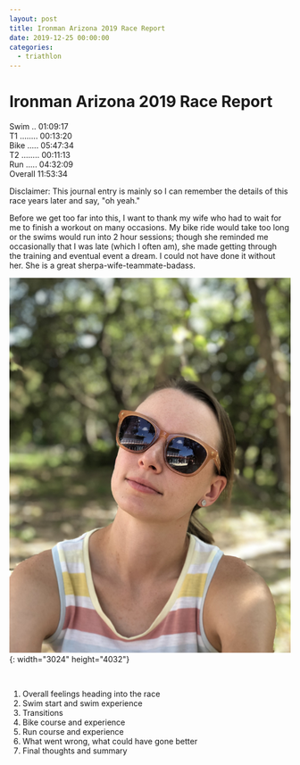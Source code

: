 ```yaml
---
layout: post
title: Ironman Arizona 2019 Race Report
date: 2019-12-25 00:00:00
categories:
  - triathlon
---
```


# Ironman Arizona 2019 Race Report

Swim .. 01:09:17<br>T1 …….. 00:13:20<br>Bike ….. 05:47:34<br>T2 …….. 00:11:13<br>Run ….. 04:32:09<br>Overall 11:53:34

Disclaimer: This journal entry is mainly so I can remember the details of this race years later and say, "oh yeah."

Before we get too far into this, I want to thank my wife who had to wait for me to finish a workout on many occasions. My bike ride would take too long or the swims would run into 2 hour sessions; though she reminded me occasionally that I was late (which I often am), she made getting through the training and eventual event a dream. I could not have done it without her. She is a great sherpa-wife-teammate-badass.

![Cassandra Hensarling](/uploads/img-2210.jpeg){: width="3024" height="4032"}

&nbsp;

1. Overall feelings heading into the race
2. Swim start and swim experience
3. Transitions
4. Bike course and experience
5. Run course and experience
6. What went wrong, what could have gone better
7. Final thoughts and summary